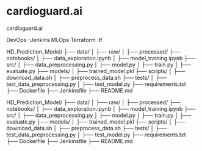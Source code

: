 # cardioguard.ai
cardioguard.ai

DevOps -Jenkins
MLOps
Terraform .tf

HD_Prediction_Model/ ├── data/ │ ├── raw/ │ ├── processed/ ├── notebooks/ │ ├── data_exploration.ipynb │ ├── model_training.ipynb ├── src/ │ ├── data_preprocessing.py │ ├── model.py │ ├── train.py │ ├── evaluate.py ├── models/ │ ├── trained_model.pkl ├── scripts/ │ ├── download_data.sh │ ├── preprocess_data.sh ├── tests/ │ ├── test_data_preprocessing.py │ ├── test_model.py ├── requirements.txt ├── Dockerfile ├── Jenkinsfile ├── README.md

HD_Prediction_Model/
├── data/
│   ├── raw/
│   ├── processed/
├── notebooks/
│   ├── data_exploration.ipynb
│   ├── model_training.ipynb
├── src/
│   ├── data_preprocessing.py
│   ├── model.py
│   ├── train.py
│   ├── evaluate.py
├── models/
│   ├── trained_model.pkl
├── scripts/
│   ├── download_data.sh
│   ├── preprocess_data.sh
├── tests/
│   ├── test_data_preprocessing.py
│   ├── test_model.py
├── requirements.txt
├── Dockerfile
├── Jenkinsfile
├── README.md

